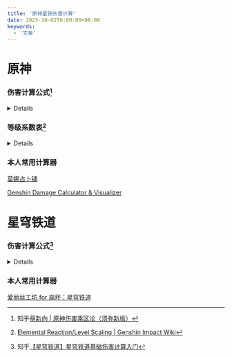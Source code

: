 ```yaml
---
title: '原神星铁伤害计算'
date: 2023-10-02T6:00:00+08:00
keywords:
  - '文章'
---
```


<!--more-->

# 原神

### 伤害计算公式[^1]

[^1]:知乎[萌新向 | 原神伤害乘区论（须弥新版）](https://zhuanlan.zhihu.com/p/402999510?utm_id=0)

<details>

名称|公式|相关描述
:--|:-:|--
最终伤害| <mark>技能倍率\*攻击力</mark><span style="font-size:3px">即基础伤害</span> * <mark>(1+伤害加成)</mark> * <mark>承伤</mark> * <mark>(1+暴击伤害)</mark> * <mark>元素反应</mark> * <mark>基于生命/防御数值百分比</mark> * <mark>(1+独立乘区)</mark>|
技能倍率| |xxx%
攻击力|白字**基础攻击力**\*增加百分比攻击力+绿字**附加攻击力**<br>附加攻击力:数值攻击力+百分比攻击力加成*基础攻击力<br>**可直接等于角色属性显示的总攻击力**|**基础攻击力**:角色等级自带攻击力+武器主词条攻击力<br>**附加攻击力**:数值攻击力(如羽毛主词条,副词条小攻击等),和百分比攻击力加成(如攻击沙主词条等)
伤害加成|元素伤害加成+造成伤害提高+受到伤害提高
暴击伤害| |若暴击才有,未暴击则暴击伤害以0计算
元素反应|增幅反应:反应系数*(1+元素精通反应系数加成+其他反应系数加成)<br><mark>激化反应(特殊)</mark>:(<mark>技能倍率\*攻击力</mark>+激化伤害)<br>激化伤害:反应系数\*[等级系数](#等级系数)\*(1+元素精通反应系数加成+其他反应系数加成)|水->火,蒸发,系数2<br>火->水,蒸发,系数1.5<br>火->冰,融化,系数2<br>冰->火,融化,系数1.5<br>超导、超载、冰冻、扩散,系数1<br>蔓激化,系数1.25<br>超激化,系数1.15
承伤|抗性承伤\*防御力承伤|抗性承伤:<br>`1-抗性/2`  若抗性<0<br>`1-抗性` 若0<=抗性<=0.75<br>`1/(1+4*抗性)` 若抗性>0.75<br>减抗:抗性-减抗(如10%-40%=-30%)<br>防御力承伤:<br>100+玩家等级<br>-----------------------------------<br>100+玩家等级+(100+怪物等级)\*(1-降低防御力百分比)*(1-无视防御力百分比)
基于生命/防御等数值|对应数值*百分比
独立乘区| |如宵宫E,行秋4命等

</details>

<div id="等级系数"></div>

### 等级系数表[^2]

[^2]:[Elemental Reaction/Level Scaling | Genshin Impact Wiki](https://genshin-impact.fandom.com/wiki/Elemental_Reaction/Level_Scaling#Level_Multiplier)

<details>

等级|敌人与环境|角色|结晶盾
--|--|--|--
1|17.165605     |17.165605	  |91.1791
2|18.535048     |18.535048	  |98.707667
3|19.904854     |19.904854	  |106.23622
4|21.274903     |21.274903	  |113.764771
5|22.6454	      |22.6454	    |121.293322
6|24.649613     |24.649613	  |128.821878
7|26.640643     |26.640643	  |136.350422
8|28.868587     |28.868587	  |143.878978
9|31.367679     |31.367679	  |151.407522
10|34.143343	  |34.143343	  |158.936078
11|37.201	      |37.201	      |169.991484
12|40.66	      |40.66	      |181.076253
13|44.446668	  |44.446668	  |192.190362
14|48.563519	  |48.563519	  |204.048207
15|53.74848	    |53.74848	    |215.938996
16|59.081897	  |59.081897	  |227.86275
17|64.420047	  |64.420047	  |247.685944
18|69.724455	  |69.724455	  |267.542105
19|75.123137	  |75.123137	  |287.431209
20|80.584775	  |80.584775	  |303.826417
21|86.112028	  |86.112028	  |320.225217
22|91.703742	  |91.703742	  |336.627633
23|97.244628	  |97.244628	  |352.319267
24|102.812644	  |102.812644	  |368.010913
25|108.409563	  |108.409563	  |383.702548
26|113.201694	  |113.201694	  |394.432358
27|118.102906	  |118.102906	  |405.18147
28|122.979318	  |122.979318	  |415.949907
29|129.72733	  |129.72733	  |426.737645
30|136.29291	  |136.29291	  |437.544709
31|142.67085	  |142.67085	  |450.600004
32|149.029029	  |149.029029	  |463.700301
33|155.416987	  |155.416987	  |476.845577
34|161.825495	  |161.825495	  |491.127512
35|169.106313	  |169.106313	  |502.554564
36|176.518077	  |176.518077	  |514.012104
37|184.072741	  |184.072741	  |531.409589
38|191.709518	  |191.709518	  |549.979601
39|199.556908	  |199.556908	  |568.58488
40|207.382042	  |207.382042	  |584.99652
41|215.3989	    |215.3989	    |605.670375
42|224.165667	  |224.165667	  |626.386206
43|233.50216	  |233.50216	  |646.052333
44|243.350573	  |243.350573	  |665.755638
45|256.063067	  |256.063067	  |685.496096
46|268.543493	  |268.543493	  |700.839402
47|281.526075	  |281.526075	  |723.333147
48|295.013648	  |295.013648	  |745.865265
49|309.067188	  |309.067188	  |768.435731
50|323.601597	  |323.601597	  |786.791945
51|336.757542	  |336.757542	  |809.538812
52|350.530312	  |350.530312	  |832.329057
53|364.482705	  |364.482705	  |855.162654
54|378.619181	  |378.619181	  |878.039628
55|398.600417	  |398.600417	  |899.484802
56|416.398254	  |416.398254	  |919.362018
57|434.386996	  |434.386996	  |946.039586
58|452.566797	  |452.951051	  |974.764223
59|471.426268	  |472.606217	  |1003.578617
60|490.481663	  |492.88489	  |1030.077002
61|509.50428	  |513.568543	  |1056.634974
62|532.771793	  |539.103198	  |1085.246306
63|556.393323	  |565.510563	  |1113.924427
64|580.103031	  |592.538753	  |1149.25872
65|607.894973	  |624.443427	  |1178.064819
66|630.20133	  |651.470148	  |1200.223743
67|652.866818	  |679.49683	  |1227.660294
68|675.186325	  |707.79406	  |1257.242987
69|697.782682	  |736.671422	  |1284.917392
70|720.170325	  |765.640231	  |1314.75288
71|742.454652	  |794.773403	  |1342.665216
72|765.205477	  |824.677397	  |1372.752485
73|784.374617	  |851.157781	  |1396.320986
74|803.401172	  |877.74209	  |1427.312436
75|830.920776	  |914.229123	  |1458.374528
76|854.403332	  |946.746752	  |1482.335772
77|877.759777	  |979.411386	  |1511.910837
78|900.117232	  |1011.223022	|1541.549377
79|923.766661	  |1044.791746	|1569.153701
80|946.370258	  |1077.443668	|1596.814298
81|968.634183	  |1109.99754	  |1622.419626
82|991.029365	  |1142.976615	|1648.074031
83|1013.527108	|1176.369483	|1666.376146
84|1036.132954	|1210.184393	|1684.678276
85|1066.623598	|1253.835659	|1702.980391
86|1089.964198	|1288.952801	|1726.104684
87|1114.964489	|1325.484092	|1754.671567
88|1141.662656	|1363.456928	|1785.86656
89|1171.941798	|1405.097377	|1817.137404
90|1202.813736	|1446.853458	|1851.060358
91|1233.939915	|1488.215547	|1885.067163
92|1264.69967	  |1528.444567	|1921.749303
93|1305.689483	|1580.367911	|1958.523291
94|1346.084383	|1630.847528	|2006.194108
95|1411.738173	|1711.197785	|2041.569007
96|1468.874501	|1780.453941	|2054.472064
97|1524.041318	|1847.322809	|2065.97498
98|1576.966305	|1911.474309	|2174.7226
99|1627.613082	|1972.864342	|2186.7682
100|1674.809242	|2030.071808	|2198.81396

</details>

### 本人常用计算器

[莫娜占卜铺](https://www.mona-uranai.com/calculate)

[Genshin Damage Calculator & Visualizer](https://genshin.kchlu.com)

# 星穹铁道

### 伤害计算公式[^3]

[^3]:知乎[【星穹铁道】星穹铁道基础伤害计算入门](https://zhuanlan.zhihu.com/p/625458484?utm_id=0)

<details>

<table>
  <tr>
    <th>单次攻击伤害</th>
    <th colspan = "2"><mark>攻击力*倍率</mark>*<mark>(1+增伤1+增伤2+...)</mark>*<mark>(1+暴伤)</mark>*<mark>(1-减伤)</mark>*<mark>(1+易伤1+易伤2+...)</mark>*<mark>[1-(抗性-穿透)]</mark>*<mark>防御力效果</mark></th>
  </tr>
  <tr>
    <td>乘区大类</td>
    <td>乘区种类</td>
    <td>乘区描述</td>
  </tr>
  <tr>
    <td rowspan = "4">基础伤害类</td>
    <td>攻击力</td>
    <td>攻击白值+攻击力类buff<br>也分为白字基础攻击力和绿字附加攻击力,效果与原神相同</td>
  </tr>
  <tr>
    <td>倍率</td>
    <td>固定值</td>
  </tr>
  <tr>
    <td>暴击</td>
    <td>暴击收益=<mark>1+暴击率*暴伤</mark></td>
  </tr>
  <tr>
    <td>增伤</td>
    <td>包含属性增伤和其他增伤</td>
  </tr>
  <tr>
    <td rowspan = "4">机制类</td>
    <td>减伤</td>
    <td>敌人受到的伤害减少,结果为:<mark>原伤害*(1-减伤)</mark><br><mark>韧性条存在时,自带10%减伤</mark></td>
  </tr>
  <tr>
    <td>易伤</td>
    <td>敌人受到的伤害增加,属于debuff类,结果为:<mark>原伤害*(1+易伤)</mark></td>
  </tr>
  <tr>
    <td>抗性穿透</td>
    <td>抗性指对某种属性伤害的抵抗作用,表现为伤害降低<br>穿透指对抗性的减少效果,作用于抗性<br>综合结果为:<mark>原伤害*[1-(抗性-穿透)]</mark><br>穿透大于抗性时表现为易伤效果<br><mark>属性抗性</mark>:对应属性将产生20%抗性<br><mark>弱点抗性</mark>:攻击没有对应属性弱点时将产生20%抗性</td>
  </tr>
  <tr>
    <td>防御</td>
    <td>角色/怪物的防御力将会使自身受到的伤害减少<br>防御产生的效果=<mark>(攻击者等级*10+200)/[(攻击者等级*10+200)+受击者防御力],其中怪物防御力=怪物等级*10+200</mark></td>
  </tr>
</table>

</details>

### 本人常用计算器

[爱丽丝工坊 for 崩坏：星穹铁道](https://starrail.kchlu.com)